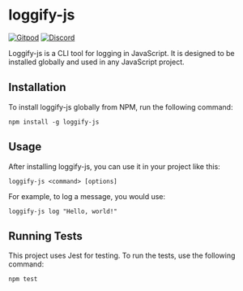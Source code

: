 # loggify-js

[![Gitpod](https://img.shields.io/badge/Gitpod-ready--to--code-blue?logo=gitpod)](https://gitpod.io/#https://github.com/deep-foundation/loggify-js) 
[![Discord](https://badgen.net/badge/icon/discord?icon=discord&label&color=purple)](https://discord.gg/deep-foundation)

Loggify-js is a CLI tool for logging in JavaScript. It is designed to be installed globally and used in any JavaScript project.

## Installation

To install loggify-js globally from NPM, run the following command:

```
npm install -g loggify-js
```

## Usage

After installing loggify-js, you can use it in your project like this:

```
loggify-js <command> [options]
```

For example, to log a message, you would use:

```
loggify-js log "Hello, world!"
```

## Running Tests

This project uses Jest for testing. To run the tests, use the following command:

```
npm test
```


